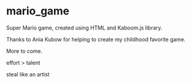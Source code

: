 # mario_game
 Super Mario game, created using HTML and Kaboom.js library. 
 
 Thanks to Ania Kubow for helping to create my childhood favorite game.
 
 More to come.
 
 effort > talent
 
 steal like an artist
 
 
